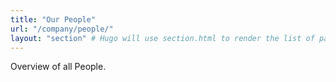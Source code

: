 ```yaml
---
title: "Our People"
url: "/company/people/"
layout: "section" # Hugo will use section.html to render the list of pages
---
```


Overview of all People.
